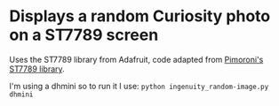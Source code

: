 # Displays a random Curiosity photo on a ST7789 screen

Uses the ST7789 library from Adafruit, code adapted from [Pimoroni's ST7789 library](https://github.com/pimoroni/st7789-python).

I'm using a dhmini so to run it I use: `python ingenuity_random-image.py dhmini`
